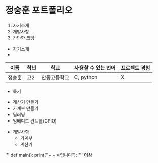 # 정숭훈 포트폴리오
1. 자기소개
2. 개발사항
3. 간단한 코딩


* 자기소개
* 
이름|학년|학교|사용할 수 있는 언어|프로젝트 경험
---|---|---|---|---|
정숭훈|고2|안동고등학교|C, python|X


+ 특기

- 계산기 만들기
- 가계부 만들기
- 딥러닝
- 임베디드 컨트롤(GPIO)

+ 개발사항
   - 가계부
   - 계산기

'''
   def main():
      print("ㅈㅅㅎ입니다");
'''
**이상**
